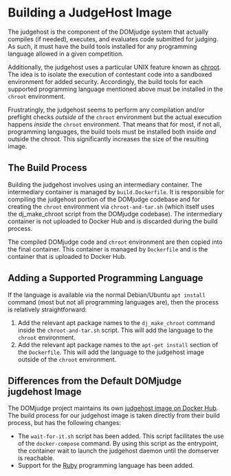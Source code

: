 # Building a JudgeHost Image

The judgehost is the component of the DOMjudge system that actually compiles (if needed), executes,
and evaluates code submitted for judging. As such, it must have the build tools installed for any
programming language allowed in a given competition.

Additionally, the judgehost uses a particular UNIX feature known as
[chroot](https://en.wikipedia.org/wiki/Chroot). The idea is to isolate the execution of contestant
code into a sandboxed environment for added security. Accordingly, the build tools for each
supported programming language mentioned above must be installed in the `chroot` environment.

Frustratingly, the judgehost seems to perform any compilation and/or preflight checks *outside* of
the `chroot` environment but the actual execution happens *inside* the `chroot` environment. That
means that for most, if not all, programming languages, the build tools must be installed both
inside *and* outside the chroot. This significantly increases the size of the resulting image.

## The Build Process

Building the judgehost involves using an intermediary container. The intermediary container is
managed by `build.Dockerfile`. It is responsible for compiling the judgehost portion of the DOMjudge
codebase and for creating the `chroot` environment via `chroot-and-tar.sh` (which itself uses the
dj_make_chroot script from the DOMjudge codebase). The intermediary container is not uploaded to
Docker Hub and is discarded during the build process.

The compiled DOMjudge code and `chroot` environment are then copied into the final container. This
container is managed by `Dockerfile` and is the container that is uploaded to Docker Hub.

## Adding a Supported Programming Language

If the language is available via the normal Debian/Ubuntu `apt install` command (most but not all
programming languages are), then the process is relatively straightforward:

1.  Add the relevant apt package names to the `dj_make_chroot` command inside the
    `chroot-and-tar.sh` script. This will add the language to the `chroot` environment.
2.  Add the relevant apt package names to the `apt-get install` section of the `Dockerfile`. This
    will add the language to the judgehost image outside of the `chroot` environment.

## Differences from the Default DOMjudge jugdehost Image

The DOMjudge project maintains its own
[judgehost image on Docker Hub](https://hub.docker.com/r/domjudge/judgehost/). The build process for
our judgehost image is taken directly from their build process, but has the following changes:

*   The `wait-for-it.sh` script has been added. This script facilitates the use of the
    `docker-compose` command. By using this script as the entrypoint, the container wait to launch
    the judgehost daemon until the domserver is reachable.
*   Support for the [Ruby](https://www.ruby-lang.org/en/) programming language has been added.

